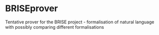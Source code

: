 # BRISEprover

Tentative prover for the BRISE project - formalisation of natural language with possibly comparing different formalisations
